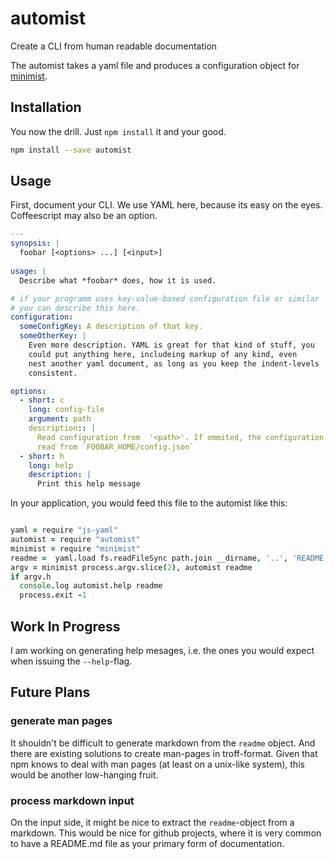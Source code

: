 # automist
Create a CLI from human readable documentation

The automist takes a yaml file and produces a configuration object for [minimist](https://github.com/substack/minimist).


## Installation
You now the drill. Just `npm install` it and your good.
``` bash
npm install --save automist
```
## Usage

First, document your CLI. We use YAML here, because its easy on the eyes. Coffeescript may also be an option.


```yaml
---
synopsis: |
  foobar [<options> ...] [<input>]
  
usage: |
  Describe what *foobar* does, how it is used.

# if your programm uses key-value-based configuration file or similar
# you can describe this here.
configuration: 
  someConfigKey: A description of that key.
  someOtherKey: |
    Even more description. YAML is great for that kind of stuff, you
    could put anything here, includeing markup of any kind, even
    nest another yaml document, as long as you keep the indent-levels
    consistent.

options:
  - short: c
    long: config-file
    argument: path
    description:: |
      Read configuration from  '<path>'. If ommited, the configuration is 
      read from `FOOBAR_HOME/config.json`
  - short: h
    long: help
    description: |
      Print this help message
```

In your application, you would feed this file to the automist like this:
```coffee

yaml = require "js-yaml"
automist = require "automist"
minimist = require "minimist"
readme =  yaml.load fs.readFileSync path.join __dirname, '..', 'README.yaml'
argv = minimist process.argv.slice(2), automist readme
if argv.h
  console.log automist.help readme
  process.exit -1
```

## Work In Progress 
I am working on generating help mesages, i.e. the ones you would expect when
issuing the `--help`-flag. 

## Future Plans
### generate man pages
It shouldn't be difficult to generate markdown from the `readme` object.
And there are existing solutions to create man-pages in troff-format.
Given that npm knows to deal with man pages (at least on a unix-like 
system), this would be another low-hanging fruit.

### process markdown input
On the input side, it might be nice to extract the `readme`-object from
a markdown. This would be nice for github projects, where it is very common
to have a README.md file as your primary form of documentation.

